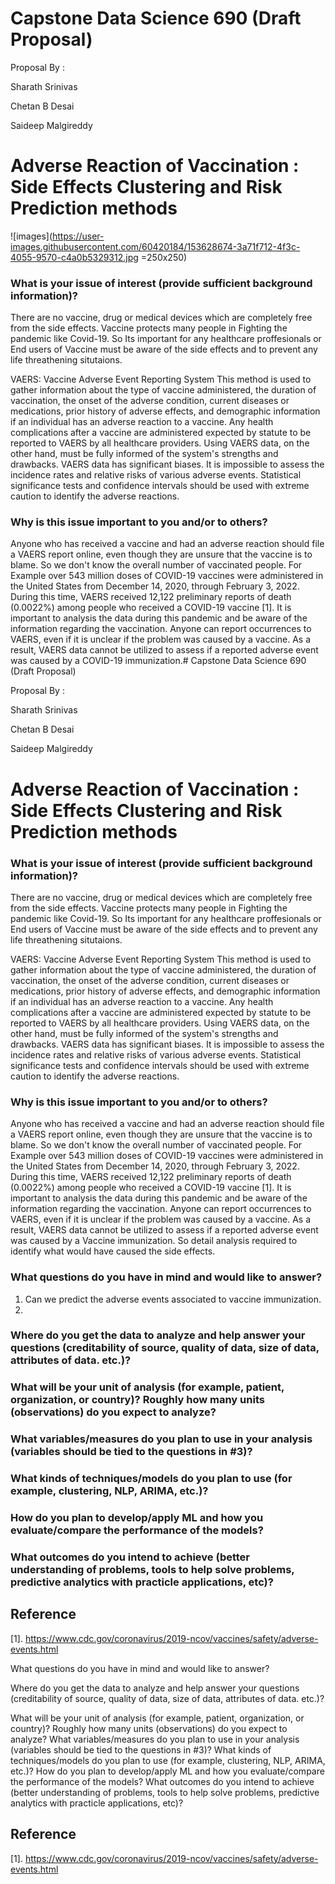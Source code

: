 # Capstone Data Science 690 (Draft Proposal)

Proposal By :

Sharath Srinivas

Chetan B Desai

Saideep Malgireddy

# Adverse Reaction of Vaccination : Side Effects Clustering and Risk Prediction methods

![images](https://user-images.githubusercontent.com/60420184/153628674-3a71f712-4f3c-4055-9570-c4a0b5329312.jpg =250x250)

### What is your issue of interest (provide sufficient background information)?

There are no vaccine, drug or medical devices which are completely free from the side effects. Vaccine protects many people in Fighting the pandemic like Covid-19. So Its important for any healthcare proffesionals or End users of Vaccine must be aware of the side effects and to prevent any life threathening situtaions.

VAERS: Vaccine Adverse Event Reporting System This method is used to gather information about the type of vaccine administered, the duration of vaccination, the onset of the adverse condition, current diseases or medications, prior history of adverse effects, and demographic information if an individual has an adverse reaction to a vaccine. Any health complications after a vaccine are administered expected by statute to be reported to VAERS by all healthcare providers.
Using VAERS data, on the other hand, must be fully informed of the system's strengths and drawbacks. VAERS data has significant biases. It is impossible to assess the incidence rates and relative risks of various adverse events. Statistical significance tests and confidence intervals should be used with extreme caution to identify the adverse reactions.

### Why is this issue important to you and/or to others?

Anyone who has received a vaccine and had an adverse reaction should file a VAERS report online, even though they are unsure that the vaccine is to blame. So we don't know the overall number of vaccinated people. For Example over 543 million doses of COVID-19 vaccines were administered in the United States from December 14, 2020, through February 3, 2022. During this time, VAERS received 12,122 preliminary reports of death (0.0022%) among people who received a COVID-19 vaccine [1]. It is important to analysis the data during this pandemic and be aware of the information regarding the vaccination.
Anyone can report occurrences to VAERS, even if it is unclear if the problem was caused by a vaccine. As a result, VAERS data cannot be utilized to assess if a reported adverse event was caused by a COVID-19 immunization.# Capstone Data Science 690 (Draft Proposal)

Proposal By :

Sharath Srinivas

Chetan B Desai

Saideep Malgireddy

# Adverse Reaction of Vaccination : Side Effects Clustering and Risk Prediction methods

### What is your issue of interest (provide sufficient background information)?

There are no vaccine, drug or medical devices which are completely free from the side effects. Vaccine protects many people in Fighting the pandemic like Covid-19. So Its important for any healthcare proffesionals or End users of Vaccine must be aware of the side effects and to prevent any life threathening situtaions.

VAERS: Vaccine Adverse Event Reporting System This method is used to gather information about the type of vaccine administered, the duration of vaccination, the onset of the adverse condition, current diseases or medications, prior history of adverse effects, and demographic information if an individual has an adverse reaction to a vaccine. Any health complications after a vaccine are administered expected by statute to be reported to VAERS by all healthcare providers.
Using VAERS data, on the other hand, must be fully informed of the system's strengths and drawbacks. VAERS data has significant biases. It is impossible to assess the incidence rates and relative risks of various adverse events. Statistical significance tests and confidence intervals should be used with extreme caution to identify the adverse reactions.

### Why is this issue important to you and/or to others?

Anyone who has received a vaccine and had an adverse reaction should file a VAERS report online, even though they are unsure that the vaccine is to blame. So we don't know the overall number of vaccinated people. For Example over 543 million doses of COVID-19 vaccines were administered in the United States from December 14, 2020, through February 3, 2022. During this time, VAERS received 12,122 preliminary reports of death (0.0022%) among people who received a COVID-19 vaccine [1]. It is important to analysis the data during this pandemic and be aware of the information regarding the vaccination. Anyone can report occurrences to VAERS, even if it is unclear if the problem was caused by a vaccine. As a result, VAERS data cannot be utilized to assess if a reported adverse event was caused by a Vaccine immunization. So detail analysis required to identify what would have caused the side effects.

### What questions do you have in mind and would like to answer?
1. Can we predict the adverse events associated to vaccine immunization.
2. 

### Where do you get the data to analyze and help answer your questions (creditability of source, quality of data, size of data, attributes of data. etc.)?
### What will be your unit of analysis (for example, patient, organization, or country)? Roughly how many units (observations) do you expect to analyze?
### What variables/measures do you plan to use in your analysis (variables should be tied to the questions in #3)?
### What kinds of techniques/models do you plan to use (for example, clustering, NLP, ARIMA, etc.)?
### How do you plan to develop/apply ML and how you evaluate/compare the performance of the models?
### What outcomes do you intend to achieve (better understanding of problems, tools to help solve problems, predictive analytics with practicle applications, etc)?

## Reference 
[1]. https://www.cdc.gov/coronavirus/2019-ncov/vaccines/safety/adverse-events.html


What questions do you have in mind and would like to answer?

Where do you get the data to analyze and help answer your questions (creditability of source, quality of data, size of data, attributes of data. etc.)?

What will be your unit of analysis (for example, patient, organization, or country)? Roughly how many units (observations) do you expect to analyze?
What variables/measures do you plan to use in your analysis (variables should be tied to the questions in #3)?
What kinds of techniques/models do you plan to use (for example, clustering, NLP, ARIMA, etc.)?
How do you plan to develop/apply ML and how you evaluate/compare the performance of the models?
What outcomes do you intend to achieve (better understanding of problems, tools to help solve problems, predictive analytics with practicle applications, etc)?

## Reference 
[1]. https://www.cdc.gov/coronavirus/2019-ncov/vaccines/safety/adverse-events.html
